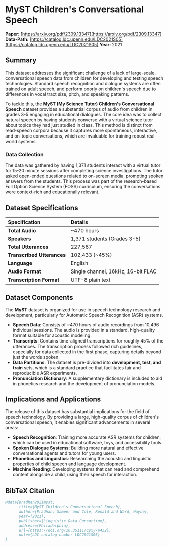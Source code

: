 # MyST Children's Conversational Speech

**Paper:** [https://arxiv.org/pdf/2309.13347](https://arxiv.org/pdf/2309.13347)
**Data-Path:** [https://catalog.ldc.upenn.edu/LDC2021S05](https://catalog.ldc.upenn.edu/LDC2021S05)
**Year:** 2021

## Summary

This dataset addresses the significant challenge of a lack of large-scale, conversational speech data from children for developing and testing speech technologies. Standard speech recognition and dialogue systems are often trained on adult speech, and perform poorly on children's speech due to differences in vocal tract size, pitch, and speaking patterns.

To tackle this, the **MyST (My Science Tutor) Children's Conversational Speech** dataset provides a substantial corpus of audio from children in grades 3-5 engaging in educational dialogues. The core idea was to collect natural speech by having students converse with a virtual science tutor about topics they had just studied in class. This method is distinct from read-speech corpora because it captures more spontaneous, interactive, and on-topic conversations, which are invaluable for training robust real-world systems.

### Data Collection

The data was gathered by having 1,371 students interact with a virtual tutor for 15-20 minute sessions after completing science investigations. The tutor asked open-ended questions related to on-screen media, prompting spoken answers from the students. This process was part of the research-based Full Option Science System (FOSS) curriculum, ensuring the conversations were context-rich and educationally relevant.

## Dataset Specifications

| Specification | Details |
| :--- | :--- |
| **Total Audio** | ~470 hours |
| **Speakers** | 1,371 students (Grades 3-5) |
| **Total Utterances** | 227,567 |
| **Transcribed Utterances** | 102,433 (~45%) |
| **Language** | English |
| **Audio Format** | Single channel, 16kHz, 16-bit FLAC |
| **Transcription Format** | UTF-8 plain text |

## Dataset Components

The **MyST** dataset is organized for use in speech technology research and development, particularly for Automatic Speech Recognition (ASR) systems.

*   **Speech Data**: Consists of ~470 hours of audio recordings from 10,496 individual sessions. The audio is provided in a standard, high-quality format suitable for acoustic modeling.
*   **Transcripts**: Contains time-aligned transcriptions for roughly 45% of the utterances. The transcription process followed rich guidelines, especially for data collected in the first phase, capturing details beyond just the words spoken.
*   **Data Partitions**: The dataset is pre-divided into **development, test, and train** sets, which is a standard practice that facilitates fair and reproducible ASR experiments.
*   **Pronunciation Dictionary**: A supplementary dictionary is included to aid in phonetics research and the development of pronunciation models.

## Implications and Applications

The release of this dataset has substantial implications for the field of speech technology. By providing a large, high-quality corpus of children's conversational speech, it enables significant advancements in several areas:

*   **Speech Recognition**: Training more accurate ASR systems for children, which can be used in educational software, toys, and accessibility tools.
*   **Spoken Dialogue Systems**: Building more natural and effective conversational agents and tutors for young users.
*   **Phonetics and Linguistics**: Researching the acoustic and linguistic properties of child speech and language development.
*   **Machine Reading**: Developing systems that can read and comprehend content alongside a child, using their speech for interaction.

## BibTeX Citation

```bibtex
@data{pradhan2021myst,
      title={MyST Children's Conversational Speech}, 
      author={Pradhan, Sameer and Cole, Ronald and Ward, Wayne},
      year={2021},
      publisher={Linguistic Data Consortium},
      address={Philadelphia},
      url={https://doi.org/10.35111/cyxy-p432},
      note={LDC catalog number LDC2021S05}
}
```
